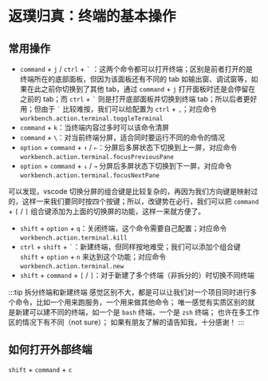 # 返璞归真：终端的基本操作

## 常用操作

- `command` + `j` / `ctrl` + `` ` `` ：这两个命令都可以打开终端；区别是前者打开的是终端所在的底部面板，但因为该面板还有不同的 tab 如输出窗、调试窗等，如果在此之前你切换到了其他 tab，通过 `command` + `j` 打开面板时还是会停留在之前的 tab；而 `ctrl` + `` ` `` 则是打开底部面板并切换到终端 tab；所以后者更好用；但由于 `` ` `` 比较难按，我们可以给配置为 `ctrl` + `,`；对应命令 `workbench.action.terminal.toggleTerminal`
- `command` + `k`：当终端内容过多时可以该命令清屏
- `command` + `\`：对当前终端分屏，适合同时要运行不同的命令的情况
- `option` + `command` + `↑` / `←`：分屏后多屏状态下切换到上一屏，对应命令 `workbench.action.terminal.focusPreviousPane`
- `option` + `command` + `↓` / `→` 分屏后多屏状态下切换到下一屏，对应命令 `workbench.action.terminal.focusNextPane`

可以发现，vscode 切换分屏的组合键是比较复杂的，再因为我们方向键是映射过的，这样一来我们要同时按四个按键；所以，改键势在必行，我们可以把 `command` + `[` / `]` 组合键添加为上面的切换屏的功能，这样一来就方便了。

- `shift` + `option` + `q`：关闭终端，这个命令需要自己配置；对应命令 `workbench.action.terminal.kill`
- `ctrl` + `shift` + `` ` ``：新建终端，但同样按地难受；我们可以添加个组合键 `shift` + `option` + `n` 来达到这个功能；对应命令 `workbench.action.terminal.new`
- `shift` + `command` + `[` / `]`：对于新建了多个终端（非拆分的）时切换不同终端

:::tip 拆分终端和新建终端
感觉区别不大，都是可以让我们对一个项目同时进行多个命令，比如一个用来跑服务，一个用来做其他命令；
唯一感觉有实质区别的就是新建可以建不同的终端，如一个是 `bash` 终端，一个是 `zsh` 终端；
也许在多工作区的情况下有不同（not sure）；
如果有朋友了解的请告知我，十分感谢！
:::

## 如何打开外部终端

`shift` + `command` + `c`
